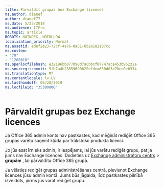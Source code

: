 ```yaml
---
title: Pārvaldīt grupas bez Exchange licences
ms.author: dianef
author: dianef77
ms.date: 5/23/2018
ms.audience: ITPro
ms.topic: article
ROBOTS: NOINDEX, NOFOLLOW
localization_priority: Normal
ms.assetid: edef2e23-72cf-4a76-8a51-0b26182187cc
ms.custom:
- "79"
- "1200018"
ms.openlocfilehash: e32196bb077b98d7a0bbcf07747ace453b96232a
ms.sourcegitcommit: 5fb7a4b28859690020efdea630d03e70cc0e6334
ms.translationtype: MT
ms.contentlocale: lv-LV
ms.lasthandoff: 06/28/2019
ms.locfileid: "35380800"
---
```

# <a name="manage-a-group-without-an-exchange-license"></a>Pārvaldīt grupas bez Exchange licences

Ja Office 365 admin konts nav pastkastes, kad mēģināt rediģēt Office 365 grupas varētu saņemt kļūda par trūkstošo produkta licenci.
  
Jo jūs esat īrnieks admin, ir iespējams, lai jūs varētu rediģēt grupu, pat ja jums nav Exchange licences. Dodieties uz [Exchange administratoru centrs](https://outlook.office365.com/ecp.aspx) \> **grupām** , lai pārvaldītu Office 365 grupā.
  
Ja vēlaties rediģēt grupas administrēšanas centrā, pievienot Exchange licences jūsu admin kontā. Jums būs jāgaida, līdz pastkastes pilnībā izveidots, pirms jūs varat rediģēt grupu.
  
